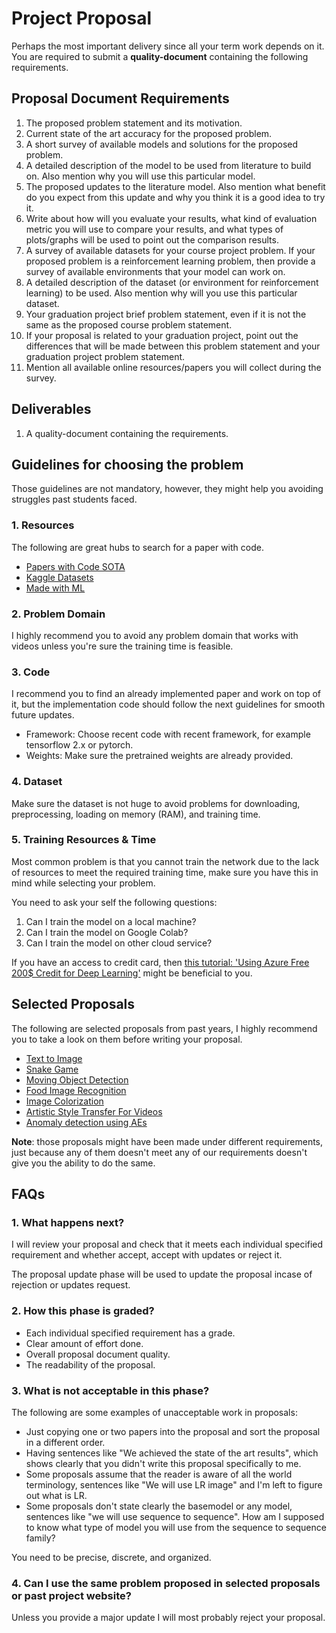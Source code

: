 # Project Proposal

Perhaps the most important delivery since all your term work depends on it. You are required to submit a **quality-document** containing the following requirements.

## Proposal Document Requirements

1. The proposed problem statement and its motivation.
2. Current state of the art accuracy for the proposed problem.
3. A short survey of available models and solutions for the proposed problem.
4. A detailed description of the model to be used from literature to build on. Also mention why you will use this particular model.
5. The proposed updates to the literature model. Also mention what benefit do you expect from this update and why you think it is a good idea to try it.
6. Write about how will you evaluate your results, what kind of evaluation metric you will use to compare your results, and what types of plots/graphs will be used to point out the comparison results.
7. A survey of available datasets for your course project problem. If your proposed problem is a reinforcement learning problem, then provide a survey of available environments that your model can work on.
8. A detailed description of the dataset (or environment for reinforcement learning) to be used. Also mention why will you use this particular dataset.
9. Your graduation project brief problem statement, even if it is not the same as the proposed course problem statement.
10. If your proposal is related to your graduation project, point out the differences that will
be made between this problem statement and your graduation project problem statement.
11. Mention all available online resources/papers you will collect during the survey.

## Deliverables

1. A quality-document containing the requirements.

## Guidelines for choosing the problem

Those guidelines are not mandatory, however, they might help you avoiding struggles past students faced.

### 1. Resources

The following are great hubs to search for a paper with code.

* [Papers with Code SOTA](https://paperswithcode.com/sota)
* [Kaggle Datasets](https://www.kaggle.com/datasets)
* [Made with ML](https://madewithml.com/)

### 2. Problem Domain

I highly recommend you to avoid any problem domain that works with videos unless you're sure the training time is feasible.

### 3. Code

I recommend you to find an already implemented paper and work on top of it, but the implementation code should follow the next guidelines for smooth future updates.

* Framework: Choose recent code with recent framework, for example tensorflow 2.x or pytorch.
* Weights: Make sure the pretrained weights are already provided.

### 4. Dataset

Make sure the dataset is not huge to avoid problems for downloading, preprocessing, loading on memory (RAM), and training time.

### 5. Training Resources & Time

Most common problem is that you cannot train the network due to the lack of resources to meet the required training time, make sure you have this in mind while selecting your problem.

You need to ask your self the following questions:

1. Can I train the model on a local machine?
2. Can I train the model on Google Colab?
3. Can I train the model on other cloud service?

If you have an access to credit card, then [this tutorial: 'Using Azure Free 200$ Credit for Deep Learning'](https://youtu.be/EFVU8EnibXw) might be beneficial to you.

## Selected Proposals

The following are selected proposals from past years, I highly recommend you to take a look on them before writing your proposal.

* [Text to Image](assets/selected_proposals/text_to_image.pdf)
* [Snake Game](assets/selected_proposals/snake_game.pdf)
* [Moving Object Detection](assets/selected_proposals/moving_object_detection.pdf)
* [Food Image Recognition](assets/selected_proposals/food_image_recognition.pdf)
* [Image Colorization](assets/selected_proposals/image_colorization.pdf)
* [Artistic Style Transfer For Videos](assets/selected_proposals/style_transfer.pdf)
* [Anomaly detection using AEs](assets/selected_proposals/anomaly_detection.pdf)

**Note**: those proposals might have been made under different requirements, just because any of them doesn't meet any of our requirements doesn't give you the ability to do the same.

## FAQs

### 1. What happens next?

I will review your proposal and check that it meets each individual specified requirement and whether accept, accept with updates or reject it.

The proposal update phase will be used to update the proposal incase of rejection or updates request.

### 2. How this phase is graded?

* Each individual specified requirement has a grade.
* Clear amount of effort done.
* Overall proposal document quality.
* The readability of the proposal.

### 3. What is not acceptable in this phase?

The following are some examples of unacceptable work in proposals:

* Just copying one or two papers into the proposal and sort the proposal in a different order.
* Having sentences like "We achieved the state of the art results", which shows clearly that you didn't write this proposal specifically to me.
* Some proposals assume that the reader is aware of all the world terminology, sentences like "We will use LR image" and I'm left to figure out what is LR.
* Some proposals don't state clearly the basemodel or any model, sentences like "we will use sequence to sequence". How am I supposed to know what type of model you will use from the sequence to sequence family?

You need to be precise, discrete, and organized.

### 4. Can I use the same problem proposed in selected proposals or past project website?

Unless you provide a major update I will most probably reject your proposal.

